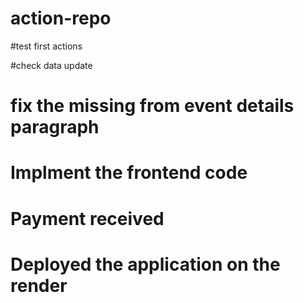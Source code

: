 # action-repo

#test first actions

#check data update


# fix the missing from event details paragraph

# Implment the frontend code

# Payment received

# Deployed the application on the render

